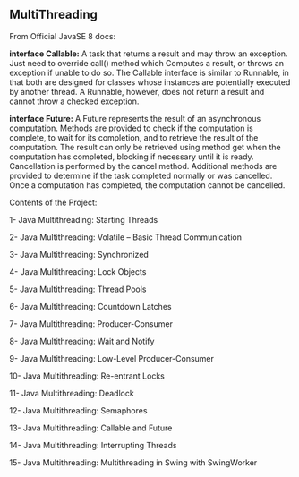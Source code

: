 ## MultiThreading

From Official JavaSE 8 docs: 

<p> <b>interface Callable:</b> A task that returns a result and may throw an exception.
  Just need to override call() method which Computes a result, or throws an exception if unable to do so.
  The Callable interface is similar to Runnable, in that both are designed for classes
  whose instances are potentially executed by another thread. A Runnable, however, 
  does not return a result and cannot throw a checked exception. 
 </p>
 <p>
  <b>interface Future:</b> A Future represents the result of an asynchronous computation. Methods are provided to check
  if the computation is complete, to wait for its completion, and to retrieve the result of the
  computation. The result can only be retrieved using method get when the computation has completed,
  blocking if necessary until it is ready. Cancellation is performed by the cancel method.
  Additional methods are provided to determine if the task completed normally or was cancelled.
  Once a computation has completed, the computation cannot be cancelled.
  </p>

Contents of the Project:

1- Java Multithreading: Starting Threads

2- Java Multithreading: Volatile – Basic Thread Communication

3- Java Multithreading: Synchronized

4- Java Multithreading: Lock Objects

5- Java Multithreading: Thread Pools

6- Java Multithreading: Countdown Latches

7- Java Multithreading: Producer-Consumer

8- Java Multithreading: Wait and Notify

9- Java Multithreading: Low-Level Producer-Consumer

10- Java Multithreading: Re-entrant Locks

11- Java Multithreading: Deadlock

12- Java Multithreading: Semaphores

13- Java Multithreading: Callable and Future

14- Java Multithreading: Interrupting Threads

15- Java Multithreading: Multithreading in Swing with SwingWorker
